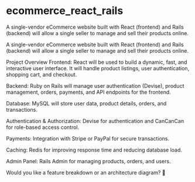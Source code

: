 # ecommerce_react_rails
A single-vendor eCommerce website built with React (frontend) and Rails (backend) will allow a single seller to manage and sell their products online.


A single-vendor eCommerce website built with React (frontend) and Rails (backend) will allow a single seller to manage and sell their products online.

Project Overview
Frontend: React will be used to build a dynamic, fast, and interactive user interface. It will handle product listings, user authentication, shopping cart, and checkout.

Backend: Ruby on Rails will manage user authentication (Devise), product management, orders, payments, and API endpoints for the frontend.

Database: MySQL will store user data, product details, orders, and transactions.

Authentication & Authorization: Devise for authentication and CanCanCan for role-based access control.

Payments: Integration with Stripe or PayPal for secure transactions.

Caching: Redis for improving response time and reducing database load.

Admin Panel: Rails Admin for managing products, orders, and users.

Would you like a feature breakdown or an architecture diagram? 🚀
